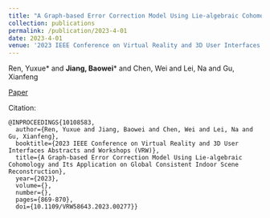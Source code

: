```yaml
---
title: "A Graph-based Error Correction Model Using Lie-algebraic Cohomology and Its Application on Global Consistent Indoor Scene Reconstruction"
collection: publications
permalink: /publication/2023-4-01
date: 2023-4-01
venue: '2023 IEEE Conference on Virtual Reality and 3D User Interfaces Abstracts and Workshops (VRW)'
---
```

Ren, Yuxue* and **Jiang, Baowei*** and Chen, Wei and Lei, Na and Gu, Xianfeng

[Paper](https://ieeexplore.ieee.org/abstract/document/10108583)

Citation:

    @INPROCEEDINGS{10108583,
      author={Ren, Yuxue and Jiang, Baowei and Chen, Wei and Lei, Na and Gu, Xianfeng},
      booktitle={2023 IEEE Conference on Virtual Reality and 3D User Interfaces Abstracts and Workshops (VRW)}, 
      title={A Graph-based Error Correction Model Using Lie-algebraic Cohomology and Its Application on Global Consistent Indoor Scene Reconstruction}, 
      year={2023},
      volume={},
      number={},
      pages={869-870},
      doi={10.1109/VRW58643.2023.00277}}
        

